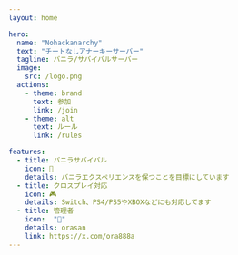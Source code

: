 ```yaml
---
layout: home

hero:
  name: "Nohackanarchy"
  text: "チートなしアナーキーサーバー"
  tagline: バニラ/サバイバルサーバー
  image:
    src: /logo.png
  actions:
    - theme: brand
      text: 参加
      link: /join
    - theme: alt
      text: ルール
      link: /rules

features:
  - title: バニラサバイバル
    icon: 🍨
    details: バニラエクスペリエンスを保つことを目標にしています
  - title: クロスプレイ対応
    icon: 🎮
    details: Switch、PS4/PS5やXBOXなどにも対応してます
  - title: 管理者
    icon:  "👤"
    details: orasan
    link: https://x.com/ora888a
--- 
```


